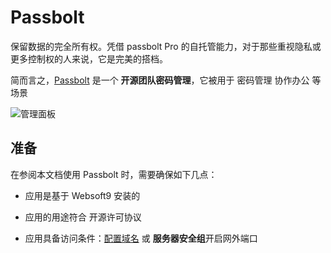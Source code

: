 # Passbolt

保留数据的完全所有权。凭借 passbolt Pro 的自托管能力，对于那些重视隐私或更多控制权的人来说，它是完美的搭档。

简而言之，[Passbolt](https://www.passbolt.com/) 是一个 **开源团队密码管理**，它被用于 密码管理 协作办公  等场景


![管理面板](https://libs.websoft9.com/Websoft9/DocsPicture/zh/passbolt/passbolt-gui-websoft9.webp)


## 准备

在参阅本文档使用 Passbolt 时，需要确保如下几点：

- 应用是基于 Websoft9 安装的

- 应用的用途符合 [](https://opensource.org/licenses/AGPL-3.0) 开源许可协议

- 应用具备访问条件：[配置域名](./guide/appsetdomain) 或 **服务器安全组**开启网外端口